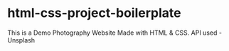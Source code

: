 # html-css-project-boilerplate
This is a Demo Photography Website
Made with HTML & CSS.
API used - Unsplash
